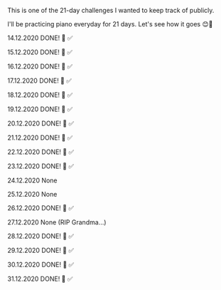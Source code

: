 This is one of the 21-day challenges I wanted to keep track of publicly. 

I'll be practicing piano everyday for 21 days. Let's see how it goes 😊🤘

14.12.2020 DONE! 🎹 ✅

15.12.2020 DONE! 🎹 ✅

16.12.2020 DONE! 🎹 ✅

17.12.2020 DONE! 🎹 ✅

18.12.2020 DONE! 🎹 ✅

19.12.2020 DONE! 🎹 ✅

20.12.2020 DONE! 🎹 ✅

21.12.2020 DONE! 🎹 ✅

22.12.2020 DONE! 🎹 ✅

23.12.2020 DONE! 🎹 ✅

24.12.2020 None

25.12.2020 None

26.12.2020 DONE! 🎹 ✅

27.12.2020 None (RIP Grandma...)

28.12.2020 DONE! 🎹 ✅

29.12.2020 DONE! 🎹 ✅

30.12.2020 DONE! 🎹 ✅

31.12.2020 DONE! 🎹 ✅


